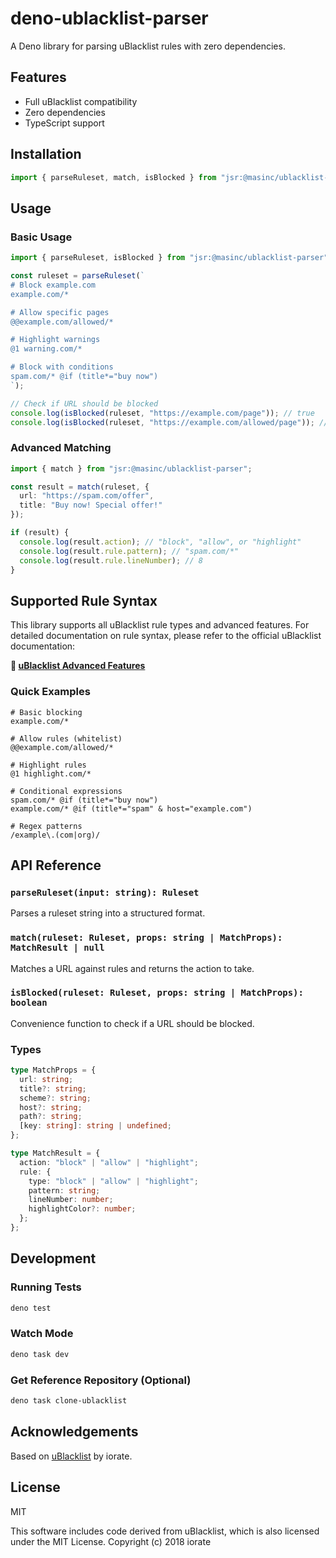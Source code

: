 # deno-ublacklist-parser

A Deno library for parsing uBlacklist rules with zero dependencies.

## Features

- Full uBlacklist compatibility
- Zero dependencies
- TypeScript support

## Installation

```typescript
import { parseRuleset, match, isBlocked } from "jsr:@masinc/ublacklist-parser";
```

## Usage

### Basic Usage

```typescript
import { parseRuleset, isBlocked } from "jsr:@masinc/ublacklist-parser";

const ruleset = parseRuleset(`
# Block example.com
example.com/*

# Allow specific pages
@@example.com/allowed/*

# Highlight warnings
@1 warning.com/*

# Block with conditions
spam.com/* @if (title*="buy now")
`);

// Check if URL should be blocked
console.log(isBlocked(ruleset, "https://example.com/page")); // true
console.log(isBlocked(ruleset, "https://example.com/allowed/page")); // false
```

### Advanced Matching

```typescript
import { match } from "jsr:@masinc/ublacklist-parser";

const result = match(ruleset, {
  url: "https://spam.com/offer",
  title: "Buy now! Special offer!"
});

if (result) {
  console.log(result.action); // "block", "allow", or "highlight"
  console.log(result.rule.pattern); // "spam.com/*"
  console.log(result.rule.lineNumber); // 8
}
```

## Supported Rule Syntax

This library supports all uBlacklist rule types and advanced features. For detailed documentation on rule syntax, please refer to the official uBlacklist documentation:

**📖 [uBlacklist Advanced Features](https://ublacklist.github.io/docs/advanced-features)**

### Quick Examples

```
# Basic blocking
example.com/*

# Allow rules (whitelist)
@@example.com/allowed/*

# Highlight rules
@1 highlight.com/*

# Conditional expressions
spam.com/* @if (title*="buy now")
example.com/* @if (title*="spam" & host="example.com")

# Regex patterns
/example\.(com|org)/
```

## API Reference

### `parseRuleset(input: string): Ruleset`
Parses a ruleset string into a structured format.

### `match(ruleset: Ruleset, props: string | MatchProps): MatchResult | null`
Matches a URL against rules and returns the action to take.

### `isBlocked(ruleset: Ruleset, props: string | MatchProps): boolean`
Convenience function to check if a URL should be blocked.

### Types

```typescript
type MatchProps = {
  url: string;
  title?: string;
  scheme?: string;
  host?: string;
  path?: string;
  [key: string]: string | undefined;
};

type MatchResult = {
  action: "block" | "allow" | "highlight";
  rule: {
    type: "block" | "allow" | "highlight";
    pattern: string;
    lineNumber: number;
    highlightColor?: number;
  };
};
```

## Development

### Running Tests
```bash
deno test
```

### Watch Mode
```bash
deno task dev
```

### Get Reference Repository (Optional)
```bash
deno task clone-ublacklist
```

## Acknowledgements

Based on [uBlacklist](https://github.com/iorate/ublacklist) by iorate.

## License

MIT

This software includes code derived from uBlacklist, which is also licensed under the MIT License.
Copyright (c) 2018 iorate